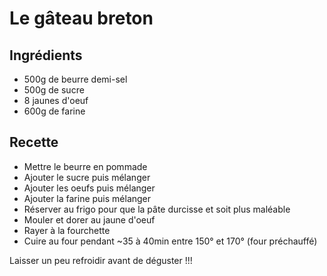 Le gâteau breton
================

Ingrédients
-----------
- 500g de beurre demi-sel
- 500g de sucre
- 8 jaunes d'oeuf
- 600g de farine

Recette
-------
- Mettre le beurre en pommade
- Ajouter le sucre puis mélanger
- Ajouter les oeufs puis mélanger
- Ajouter la farine puis mélanger
- Réserver au frigo pour que la pâte durcisse et soit plus maléable
- Mouler et dorer au jaune d'oeuf
- Rayer à la fourchette
- Cuire au four pendant ~35 à 40min entre 150° et 170° (four préchauffé)

Laisser un peu refroidir avant de déguster !!!